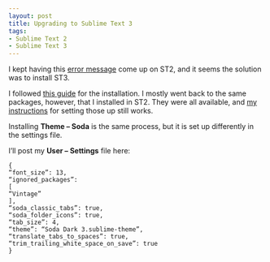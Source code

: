 ```yaml
---
layout: post
title: Upgrading to Sublime Text 3
tags:
- Sublime Text 2
- Sublime Text 3
---
```


I kept having this [error message](http://stackoverflow.com/questions/23165426/sublime-text-on-ubuntu-14-04-keeps-attempting-to-remove-it) come up on ST2, and it seems the solution was to install ST3.

I followed [this guide](http://hswolff.com/upgrading-to-sublime-text-3/) for the installation. I mostly went back to the same packages, however, that I installed in ST2. They were all available, and [my instructions](http://reeddunkle.github.io/Sublime-Text-2-Ubuntu/) for setting those up still works.

Installing **Theme – Soda** is the same process, but it is set up differently in the settings file.

I’ll post my **User – Settings** file here:

```
{
“font_size”: 13,
“ignored_packages”:
[
“Vintage”
],
“soda_classic_tabs”: true,
“soda_folder_icons”: true,
“tab_size”: 4,
“theme”: “Soda Dark 3.sublime-theme”,
“translate_tabs_to_spaces”: true,
“trim_trailing_white_space_on_save”: true
}
```
